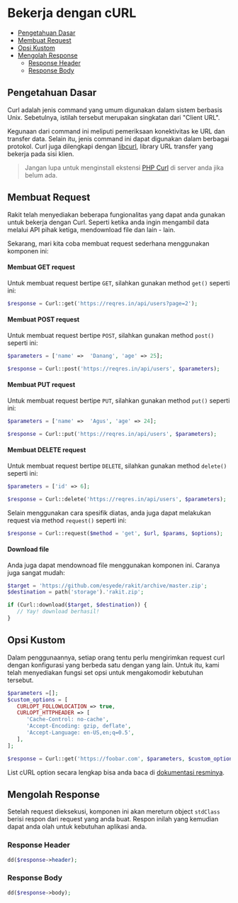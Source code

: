 # Bekerja dengan cURL

<!-- MarkdownTOC autolink="true" autoanchor="true" levels="2,3" bracket="round" lowercase="only_ascii" -->

- [Pengetahuan Dasar](#pengetahuan-dasar)
- [Membuat Request](#membuat-request)
- [Opsi Kustom](#opsi-kustom)
- [Mengolah Response](#mengolah-response)
   - [Response Header](#response-header)
   - [Response Body](#response-body)

<!-- /MarkdownTOC -->


<a id="pengetahuan-dasar"></a>
## Pengetahuan Dasar

Curl adalah jenis command yang umum digunakan dalam sistem berbasis Unix. Sebetulnya,
istilah tersebut merupakan singkatan dari "Client URL".

Kegunaan dari command ini meliputi pemeriksaan konektivitas ke URL dan transfer data.
Selain itu, jenis command ini dapat digunakan dalam berbagai protokol. Curl juga dilengkapi
dengan [libcurl](https://curl.se/libcurl), library URL transfer yang bekerja pada sisi klien.

>  Jangan lupa untuk menginstall ekstensi [PHP Curl](http://php.net/manual/en/book.curl.php)
   di server anda jika belum ada.



<a id="membuat-request"></a>
## Membuat Request

Rakit telah menyediakan beberapa fungionalitas yang dapat anda gunakan untuk bekerja dengan Curl.
Seperti ketika anda ingin mengambil data melalui API pihak ketiga, mendownload file dan lain - lain.

Sekarang, mari kita coba membuat request sederhana menggunakan komponen ini:


#### Membuat GET request
Untuk membuat request bertipe `GET`, silahkan gunakan method `get()` seperti ini:

```php
$response = Curl::get('https://reqres.in/api/users?page=2');
```


#### Membuat POST request
Untuk membuat request bertipe `POST`, silahkan gunakan method `post()` seperti ini:

```php
$parameters = ['name' =>  'Danang', 'age' => 25];

$response = Curl::post('https://reqres.in/api/users', $parameters);
```


#### Membuat PUT request
Untuk membuat request bertipe `PUT`, silahkan gunakan method `put()` seperti ini:

```php
$parameters = ['name' =>  'Agus', 'age' => 24];

$response = Curl::put('https://reqres.in/api/users', $parameters);
```


#### Membuat DELETE request
Untuk membuat request bertipe `DELETE`, silahkan gunakan method `delete()` seperti ini:

```php
$parameters = ['id' => 6];

$response = Curl::delete('https://reqres.in/api/users', $parameters);
```

Selain menggunakan cara spesifik diatas, anda juga dapat melakukan request via
method `request()` seperti ini:

```php
$response = Curl::request($method = 'get', $url, $params, $options);
```


#### Download file
Anda juga dapat mendownoad file menggunakan komponen ini. Caranya juga sangat mudah:

```php
$target = 'https://github.com/esyede/rakit/archive/master.zip';
$destination = path('storage').'rakit.zip';

if (Curl::download($target, $destination)) {
   // Yay! download berhasil!
}
```


<a id="opsi-kustom"></a>
## Opsi Kustom

Dalam penggunaannya, setiap orang tentu perlu mengirimkan request curl dengan konfigurasi yang
berbeda satu dengan yang lain. Untuk itu, kami telah menyediakan fungsi set opsi untuk
mengakomodir kebutuhan tersebut.

```php
$parameters =[];
$custom_options = [
   CURLOPT_FOLLOWLOCATION => true,
   CURLOPT_HTTPHEADER => [
      'Cache-Control: no-cache',
      'Accept-Encoding: gzip, deflate',
      'Accept-Language: en-US,en;q=0.5',
   ],
];

$response = Curl::get('https://foobar.com', $parameters, $custom_options);
```

List cURL option secara lengkap bisa anda baca di
[dokumentasi resminya](https://www.php.net/manual/en/function.curl-setopt.php).



<a id="mengolah-response"></a>
## Mengolah Response

Setelah request dieksekusi, komponen ini akan mereturn object `stdClass` berisi respon dari
request yang anda buat. Respon inilah yang kemudian dapat anda olah untuk kebutuhan aplikasi anda.


<a id="response-header"></a>
### Response Header

```php
dd($response->header);
```

<a id="response-body"></a>
### Response Body

```php
dd($response->body);
```
